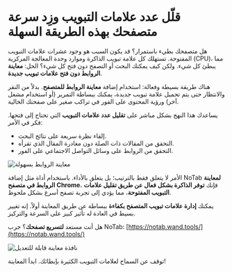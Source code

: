# قلّل عدد علامات التبويب وزِد سرعة متصفحك بهذه الطريقة السهلة

هل متصفحك بطيء باستمرار؟ قد يكون السبب هو وجود عشرات علامات التبويب المفتوحة. تستهلك كل علامة تبويب الذاكرة وموارد وحدة المعالجة المركزية (CPU)، مما يبطئ كل شيء. ولكن كيف يمكنك البحث أو التصفح دون فتح كل شيء؟ الحل: **معاينة الروابط دون فتح علامات تبويب جديدة**.

هناك طريقة بسيطة وفعالة: استخدام إضافة **معاينة الروابط للمتصفح**. بدلاً من النقر والانتظار حتى يتم تحميل علامة تبويب جديدة، يمكنك ببساطة التمرير (أو استخدام مشغل آخر) ورؤية المحتوى على الفور في تراكب صغير على صفحتك الحالية.

يساعدك هذا النهج بشكل مباشر على **تقليل عدد علامات التبويب** التي تحتاج إلى فتحها. فكر في الأمر:

*   إلقاء نظرة سريعة على نتائج البحث.
*   التحقق من المقالات ذات الصلة دون مغادرة المقال الذي تقرأه.
*   التحقق من الروابط على وسائل التواصل الاجتماعي على الفور.

![معاينة الروابط بسهولة](images/notab1.png)

الأمر لا يتعلق فقط بالترتيب؛ بل يتعلق بالأداء. باستخدام أداة مثل إضافة NoTab **لمعاينة الروابط في متصفح Chrome**، فإنك **توفر الذاكرة بشكل فعال عن طريق تقليل علامات التبويب المفتوحة**، مما يؤدي إلى تجربة تصفح أسرع بشكل ملحوظ.

يمكنك **إدارة علامات تبويب المتصفح بكفاءة** ببساطة عن طريق المعاينة أولاً. إنه تغيير بسيط في العادة له تأثير كبير على السرعة والتركيز.

هل أنت مستعد **لتسريع تصفحك**؟ جرب NoTab: [https://notab.wand.tools/](https://notab.wand.tools/)

![نافذة معاينة قابلة للتعديل](images/notab2.png)

توقف عن السماح لعلامات التبويب الكثيرة بإبطائك. ابدأ المعاينة!
